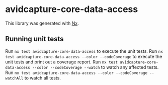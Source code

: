 # avidcapture-core-data-access

This library was generated with [Nx](https://nx.dev).

## Running unit tests

Run `nx test avidcapture-core-data-access` to execute the unit tests.
Run `nx test avidcapture-core-data-access --color --codeCoverage` to execute the unit tests and print out a coverage report.
Run `nx test avidcapture-core-data-access --color --codeCoverage --watch` to watch any affected tests.
Run `nx test avidcapture-core-data-access --color --codeCoverage --watchAll` to watch all tests.
